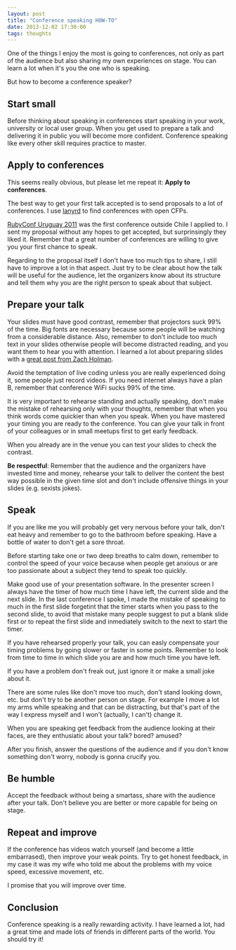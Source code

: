 ```yaml
---
layout: post
title: "Conference speaking HOW-TO"
date: 2013-12-02 17:30:00
tags: thoughts
---
```


One of the things I enjoy the most is going to conferences, not only as part of
the audience but also sharing my own experiences on stage. You can learn a lot
when it's you the one who is speaking.

But how to become a conference speaker?

## Start small

Before thinking about speaking in conferences start speaking in your work,
university or local user group. When you get used to prepare a talk and
delivering it in public you will become more confident. Conference speaking
like every other skill requires practice to master.

## Apply to conferences

This seems really obvious, but please let me repeat it:
**Apply to conferences**.

The best way to get your first talk accepted is to send proposals to a lot of
conferences. I use [lanyrd](http://lanyrd.com) to find conferences with open
CFPs.

[RubyConf Uruguay 2011](rubyconfuy) was the first conference outside Chile I
applied to. I sent my proposal without any hopes to get accepted, but
surprinsingly they liked it. Remember that a great number of conferences are
willing to give you your first chance to speak.

Regarding to the proposal itself I don't have too much tips to share, I still
have to improve a lot in that aspect. Just try to be clear about how the talk
will be useful for the audience, let the organizers know about its structure
and tell them why you are the right person to speak about that subject.

## Prepare your talk

Your slides must have good contrast, remember that projectors suck 99% of the
time. Big fonts are necessary because some people will be watching from a
considerable distance. Also, remember to don't include too much text in your
slides otherwise people will become distracted reading, and you want them to
hear you with attention. I learned a lot about preparing slides with a
[great post from Zach Holman](
http://zachholman.com/posts/slide-design-for-developers/).

Avoid the temptation of live coding unless you are really experienced doing it,
some people just record videos. If you need internet always have a plan B,
remember that conference WiFi sucks 99% of the time.

It is very important to rehearse standing and actually speaking, don't make the
mistake of rehearsing only with your thoughts, remember that when you think
words come quickier than when you speak. When you have mastered your timing you
are ready to the conference. You can give your talk in front of your colleagues
or in small meetups first to get early feedback.

When you already are in the venue you can test your slides to check the
contrast.

**Be respectful**: Remember that the audience and the organizers have invested
time and money, rehearse your talk to deliver the content the best way possible
in the given time slot and don't include offensive things in your slides (e.g.
sexists jokes).

## Speak

If you are like me you will probably get very nervous before your talk, don't
eat heavy and remember to go to the bathroom before speaking. Have a bottle of
water to don't get a sore throat.

Before starting take one or two deep breaths to calm down, remember to control
the speed of your voice because when people get anxious or are too passionate
about a subject they tend to speak too quickly.

Make good use of your presentation software. In the presenter screen I always
have the timer of how much time I have left, the current slide and the next
slide. In the last conference I spoke, I made the mistake of speaking to much
in the first slide forgetint that the timer starts when you pass to the second
slide, to avoid that mistake many people suggest to put a blank slide first or
to repeat the first slide and inmediately switch to the next to start the
timer.

If you have rehearsed properly your talk, you can easly compensate your timing
problems by going slower or faster in some points. Remember to look from time
to time in which slide you are and how much time you have left.

If you have a problem don't freak out, just ignore it or make a small joke
about it.

There are some rules like don't move too much, don't stand looking down,
etc. but don't try to be another person on stage. For example I move a lot my
arms while speaking and that can be distracting, but that's part of the way I
express myself and I won't (actually, I can't) change it.

When you are speaking get feedback from the audience looking at their faces,
are they enthusiatic about your talk? bored? amused?

After you finish, answer the questions of the audience and if you don't know
something don't worry, nobody is gonna crucify you.

## Be humble

Accept the feedback without being a smartass, share with the audience after
your talk. Don't believe you are better or more capable for being on stage.

## Repeat and improve

If the conference has videos watch yourself (and become a little embarrased),
then improve your weak points. Try to get honest feedback, in my case it was
my wife who told me about the problems with my voice speed, excessive movement,
etc.

I promise that you will improve over time.

## Conclusion

Conference speaking is a really rewarding activity. I have learned a lot, had
a great time and made lots of friends in different parts of the world. You
should try it!
